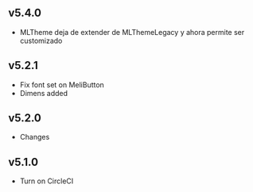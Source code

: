 ## v5.4.0
- MLTheme deja de extender de MLThemeLegacy y ahora permite ser customizado

## v5.2.1
- Fix font set on MeliButton
- Dimens added

## v5.2.0
- Changes

## v5.1.0
- Turn on CircleCI 
